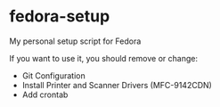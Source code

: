 # fedora-setup

My personal setup script for Fedora

If you want to use it, you should remove or change:
- Git Configuration
- Install Printer and Scanner Drivers (MFC-9142CDN)
- Add crontab
